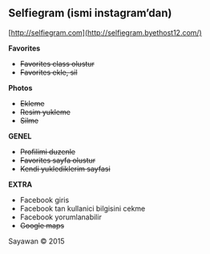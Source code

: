 ## Selfiegram (ismi instagram’dan)

[http://selfiegram.com](http://selfiegram.byethost12.com/)

__Favorites__

* ~~Favorites class olustur~~
* ~~Favorites ekle, sil~~

__Photos__

* ~~Ekleme~~
* ~~Resim yukleme~~
* ~~Silme~~

__GENEL__

* ~~Profilimi duzenle~~
* ~~Favorites sayfa olustur~~
* ~~Kendi yuklediklerim sayfasi~~

__EXTRA__

* Facebook giris
* Facebook tan kullanici bilgisini cekme
* Facebook yorumlanabilir
* ~~Google maps~~

Sayawan © 2015